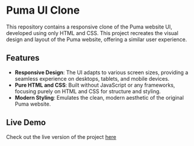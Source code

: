 # Puma UI Clone

This repository contains a responsive clone of the Puma website UI, developed using only HTML and CSS. This project recreates the visual design and layout of the Puma website, offering a similar user experience.

## Features

- **Responsive Design**: The UI adapts to various screen sizes, providing a seamless experience on desktops, tablets, and mobile devices.
- **Pure HTML and CSS**: Built without JavaScript or any frameworks, focusing purely on HTML and CSS for structure and styling.
- **Modern Styling**: Emulates the clean, modern aesthetic of the original Puma website.

## Live Demo

Check out the live version of the project [here](https://puma-ui-clone.vercel.app/) 


